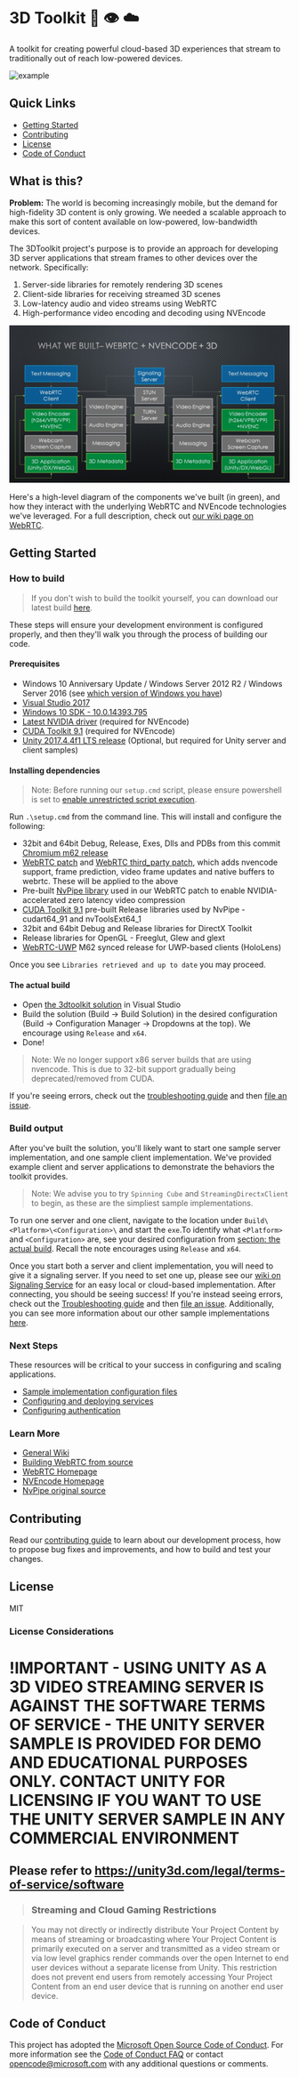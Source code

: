 # 3D Toolkit :muscle: :eye: :cloud:

A toolkit for creating powerful cloud-based 3D experiences that stream to traditionally out of reach low-powered devices. 

![example](./Docs/Images/3dstreamclientserver.gif)

## Quick Links

- [Getting Started](#getting-started)
- [Contributing](#contributing)
- [License](#license)
- [Code of Conduct](#code-of-conduct)

## What is this?

**Problem:** The world is becoming increasingly mobile, but the demand for high-fidelity 3D content is only growing. We needed a scalable approach to make this sort of content available on low-powered, low-bandwidth devices.

The 3DToolkit project's purpose is to provide an approach for developing 3D server applications that stream frames to other devices over the network. Specifically:

1. Server-side libraries for remotely rendering 3D scenes
2. Client-side libraries for receiving streamed 3D scenes
3. Low-latency audio and video streams using WebRTC
4. High-performance video encoding and decoding using NVEncode

![WebRTC applied to 3D Streaming](./Docs/Images/webrtc3d.jpg)
<!---  (![high level architecture](./readme_data/hl-arch.png))--->

Here's a high-level diagram of the components we've built (in green), and how they interact with the underlying WebRTC and NVEncode technologies we've leveraged. For a full description, check out [our wiki page on WebRTC](https://github.com/CatalystCode/3dtoolkit/wiki/What-is-3DToolkit#webrtc-httpwebrtcorg). 

## Getting Started

### How to build

> If you don't wish to build the toolkit yourself, you can download our latest build [here](https://github.com/CatalystCode/3dtoolkit/releases/latest).

These steps will ensure your development environment is configured properly, and then they'll walk you through the process of building our code.

#### Prerequisites 

+ Windows 10 Anniversary Update / Windows Server 2012 R2 / Windows Server 2016 (see [which version of Windows you have](https://binged.it/2xgQqRI)) 
+ [Visual Studio 2017](https://docs.microsoft.com/en-us/visualstudio/releasenotes/vs2017-relnotes)
+ [Windows 10 SDK - 10.0.14393.795](https://developer.microsoft.com/en-us/windows/downloads/sdk-archive)
+ [Latest NVIDIA driver](http://www.nvidia.com/Download/index.aspx) (required for NVEncode)
+ [CUDA Toolkit 9.1](https://developer.nvidia.com/cuda-downloads) (required for NVEncode)
+ [Unity 2017.4.4f1 LTS release](https://unity3d.com/unity/qa/lts-releases) (Optional, but required for Unity server and client samples) 

#### Installing dependencies

> Note: Before running our `setup.cmd` script, please ensure powershell is set to [enable unrestricted script execution](https://docs.microsoft.com/en-us/powershell/module/microsoft.powershell.core/about/about_execution_policies?view=powershell-5.1&viewFallbackFrom=powershell-Microsoft.PowerShell.Core).

Run `.\setup.cmd` from the command line. This will install and configure the following:

+ 32bit and 64bit Debug, Release, Exes, Dlls and PDBs from this commit [Chromium m62 release](https://chromium.googlesource.com/chromium/src/+/0971c880c3f82e5fdbc6d65d1fc4d8ae9aa47ddc)
+ [WebRTC patch](./Libraries/WebRTC/3dtoolkit_upgrades.patch) and [WebRTC third_party patch](./Libraries/WebRTC/third_party_nvpipe.patch), which adds nvencode support, frame prediction, video frame updates and native buffers to webrtc. These will be applied to the above
+ Pre-built [NvPipe library](https://github.com/anderm/NvPipe/tree/low-latency-optimization) used in our WebRTC patch to enable NVIDIA-accelerated zero latency video compression
+ [CUDA Toolkit 9.1](https://developer.nvidia.com/cuda-downloads) pre-built Release libraries used by NvPipe - cudart64_91 and nvToolsExt64_1
+ 32bit and 64bit Debug and Release libraries for DirectX Toolkit 
+ Release libraries for OpenGL - Freeglut, Glew and glext
+ [WebRTC-UWP](https://github.com/anderm/ortclib-sdk/tree/3dtoolkit-M62-release) M62 synced release for UWP-based clients (HoloLens)

Once you see `Libraries retrieved and up to date` you may proceed.

#### The actual build

+ Open [the 3dtoolkit solution](./3DStreamingToolKit.sln) in Visual Studio
+ Build the solution (Build -> Build Solution) in the desired configuration (Build -> Configuration Manager -> Dropdowns at the top). We encourage using  `Release` and `x64`.
+ Done!
> Note: We no longer support x86 server builds that are using nvencode. This is due to 32-bit support gradually being deprecated/removed from CUDA. 

If you're seeing errors, check out the [troubleshooting guide](https://github.com/CatalystCode/3dtoolkit/wiki/FAQ) and then [file an issue](https://github.com/catalystcode/3dtoolkit/issues/new).

### Build output

After you've built the solution, you'll likely want to start one sample server implementation, and one sample client implementation. We've provided example client and server applications to demonstrate the behaviors the toolkit provides.

> Note: We advise you to try `Spinning Cube` and `StreamingDirectxClient` to begin, as these are the simpliest sample implementations.

To run one server and one client, navigate to the location under `Build\<Platform>\<Configuration>\` and start the `exe`.To identify what `<Platform>` and `<Configuration>` are, see your desired configuration from [section: the actual build](#the-actual-build). Recall the note encourages using  `Release` and `x64`.

Once you start both a server and client implementation, you will need to give it a signaling server. If you need to set one up, please see our [wiki on Signaling Service](https://github.com/CatalystCode/3dtoolkit/wiki/Signaling-Service) for an easy local or cloud-based implementation. After connecting, you should be seeing success! If you're instead seeing errors, check out the [Troubleshooting guide](https://github.com/CatalystCode/3dtoolkit/wiki/FAQ) and then [file an issue](https://github.com/catalystcode/3dtoolkit/issues/new). Additionally, you can see more information about our other sample implementations [here](https://github.com/CatalystCode/3dtoolkit/wiki/Feature-matrices).

### Next Steps

These resources will be critical to your success in configuring and scaling applications.

+ [Sample implementation configuration files](https://github.com/CatalystCode/3dtoolkit/wiki/JSON-Config-Files)
+ [Configuring and deploying services](https://github.com/CatalystCode/3dtoolkit/wiki#services-setup)
+ [Configuring authentication](https://github.com/CatalystCode/3dtoolkit/wiki/Configuring-authentication)

### Learn More

+ [General Wiki](https://github.com/CatalystCode/3dtoolkit/wiki)
+ [Building WebRTC from source](https://github.com/CatalystCode/3dtoolkit/wiki/Building-WebRTC-from-source)
+ [WebRTC Homepage](https://webrtc.org/)
+ [NVEncode Homepage](https://developer.nvidia.com/nvidia-video-codec-sdk)
+ [NvPipe original source](https://github.com/NVIDIA/NvPipe)

## Contributing

Read our [contributing guide](./CONTRIBUTING.md) to learn about our development process, how to propose bug fixes and improvements, and how to build and test your changes.

## License

MIT

### License Considerations

# !IMPORTANT - USING UNITY AS A 3D VIDEO STREAMING SERVER IS AGAINST THE SOFTWARE TERMS OF SERVICE - THE UNITY SERVER SAMPLE IS PROVIDED FOR DEMO AND EDUCATIONAL PURPOSES ONLY.  CONTACT UNITY FOR LICENSING IF YOU WANT TO USE THE UNITY SERVER SAMPLE IN ANY COMMERCIAL ENVIRONMENT

## Please refer to https://unity3d.com/legal/terms-of-service/software 

> ### Streaming and Cloud Gaming Restrictions

> You may not directly or indirectly distribute Your Project Content by means of streaming or broadcasting where Your Project Content is primarily executed on a server and transmitted as a video stream or via low level graphics render commands over the open Internet to end user devices without a separate license from Unity. This restriction does not prevent end users from remotely accessing Your Project Content from an end user device that is running on another end user device.

## Code of Conduct

This project has adopted the [Microsoft Open Source Code of Conduct](https://opensource.microsoft.com/codeofconduct/). For more information see the [Code of Conduct FAQ](https://opensource.microsoft.com/codeofconduct/faq/) or contact [opencode@microsoft.com](mailto:opencode@microsoft.com) with any additional questions or comments.
